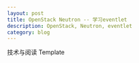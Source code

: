 ```yaml
---
layout: post
title: OpenStack Neutron -- 学习eventlet
description: OpenStack, Neutron, eventlet
category: blog
---
```


技术与阅读 Template
